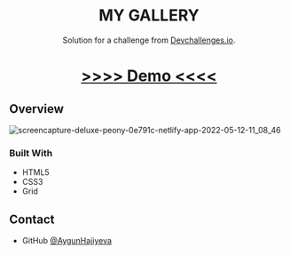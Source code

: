 <h1 align="center">MY GALLERY</h1>

<div align="center">
   Solution for a challenge from  <a href="http://devchallenges.io" target="_blank">Devchallenges.io</a>.
</div>

<div align="center">
  <h1>
    <a href="https://deluxe-peony-0e791c.netlify.app">
      >>>> Demo <<<<
    </a>
  </h1>
</div>


## Overview
![screencapture-deluxe-peony-0e791c-netlify-app-2022-05-12-11_08_46](https://user-images.githubusercontent.com/99952793/168012290-76299a9c-2bec-4230-86a7-180e41700fce.png)




### Built With
  <ul>
      <li>HTML5</li> 
      <li>CSS3</li> 
      <li>Grid</li> 
   </ul>


## Contact

- GitHub [@AygunHajiyeva](https://github.com/AygunHajiyeva)


